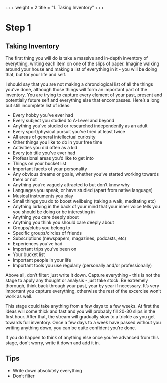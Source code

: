 +++
weight = 2
title = "1. Taking Inventory"
+++


# Step 1
## Taking Inventory

The first thing you will do is take a massive and in-depth inventory of everything, writing each item on one of the slips of paper.  Imagine walking around your house and making a list of everything in it - you will be doing that, but for your life and self.

I should say that you are not making a chronological list of all the things you’ve done, although those things will form an important part of the inventory.  You are trying to capture every element of your past, present and potentially future self and everything else that encompasses.  Here’s a long but still incomplete list of ideas:

- Every hobby you’ve ever had
- Every subject you studied to A-Level and beyond
- Anything you’ve studied or researched independently as an adult
- Every sport/physical pursuit you’ve tried at least twice
- All areas of general intellectual curiosity
- Other things you like to do in your free time
- Activities you did often as a kid
- Every job title you’ve ever had
- Professional areas you’d like to get into
- Things on your bucket list
- Important facets of your personality
- Any obvious dreams or goals, whether you’ve started working towards them or not
- Anything you’re vaguely attracted to but don’t know why
- Languages you speak, or have studied (apart from native language)
- Musical instruments you play
- Small things you do to boost wellbeing (taking a walk, meditating etc)
- Anything lurking in the back of your mind that your inner voice tells you you should be doing or be interesting in
- Anything you care deeply about
- Anything you think you should care deeply about
- Groups/clubs you belong to
- Specific groups/circles of friends
- Subscriptions (newspapers, magazines, podcasts, etc)
- Experiences you’ve had
- Important trips you’ve been on
- Your bucket list
- Important people in your life
- Important tools you use regularly (personally and/or professionally)

Above all, don’t filter: just write it down.  Capture everything - this is not the stage to apply any thought or analysis - just take stock.  Be extremely thorough, think back through your past, year by year if necessary.  It’s very important you capture everything, otherwise the rest of the excercise won’t work as well.

This stage could take anything from a few days to a few weeks.  At first the ideas will come thick and fast and you will probably fill 20-30 slips in the first hour.  After that, the stream will gradually slow to a trickle as you get towards full inventory.  Once a few days to a week have passed without you writing anything down, you can be quite confident you’re done.

If you do happen to think of anything else once you’ve advanced from this stage, don’t worry, write it down and add it in.

## Tips

- Write down absolutely everything
- Don’t filter

